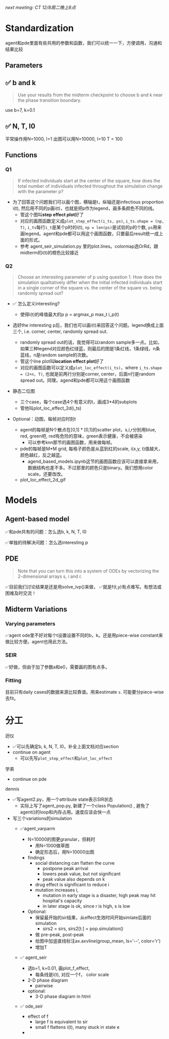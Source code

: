 
*next meeting: CT 12/8周二晚上8点*

# Standardization

agent和pde里面有些共用的参数和函数，我们可以统一一下，方便调用，沟通和结果比较

## Parameters

## ✅ b and k

 > Use your results from the midterm checkpoint to choose b and k near the phase transition boundary.

 use b=7, k=0.1

## ✅ N, T, I0

平常操作用N=1000, I=1
出图可以用N=10000, I=10
T = 100

## Functions

### Q1

> If infected individuals start at the center of the square, how does the total number of individuals infected throughout the simulation change with the parameter p?

- 为了回答这个问题我们可以画个图，横轴是t，纵轴还是infectious proportion i(t), 然后用不同的p画i(t)，也就是把p作为legend，画多条颜色不同的线。
  - 管这个图叫**step effect plot**好了
  - 对应的画图函数定义成`plot_step_effect(i_ts, ps)`,  `i_ts.shape = (np, T)`, `i_ts`每行`i_t`是某个p时的i(t), `np = len(ps)`是试验的p的个数, `ps`用来画legend。agent和pde都可以用这个画图函数，只要最后result统一成上面的形式。
  - 参考 agent_seir_simulation.py 里的plot.lines。colormap选OrRd，跟midterm的i(t)的橙色比较接近


### Q2

> Choose an interesting parameter of p using question 1. How does the simulation qualitatively differ when the initial infected individuals start in a single corner of the square vs. the center of the square vs. being randomly spread out?

- ✅ 怎么定义interesting?
  - 使得i(t)的峰值最大的p   p = argmax_p max_t i_p(t)

- 选好the interesting p后，我们也可以画i(t)来回答这个问题。legend换成上面三个, i.e. corner, center, randomly spread out.
  - randomly spread out的话，我觉得可以random sample多一点。比如，如果三种legend对应颜色红绿蓝，则最后的图是1条红线，1条绿线，n条蓝线，n是random sample的次数。
  - 管这个line plot叫**location effect plot**好了
  - 对应的画图函数可以定义成`plot_loc_effect(i_ts)`，where `i_ts.shape = (2+n, T)`, 也就是前两行分别是corner, center，后面n行是random spread out。同理，agend和pde都可以用这个画图函数


- 静态二位图
  - 三个case，每个case选4个有意义的t，画成3*4的subplots
  - 管他叫plot_loc_effect_2d(i_ts)

- Optional：动图，每帧对应时刻t
  - agent的每帧是N个散点在[0,1] * [0,1]的scatter plot，s,i,r分别用blue, red, green吧, red有危险的意味，green表示健康，不会被感染
    - 可以参考knn那节的画图函数，用来做每帧。
  - pde的每帧是M*M grid, 每格子颜色是从蓝到红的scale, i(x,y, t)值越大，颜色越红，反之越蓝。
    - agend_based_models.ipynb这节的画图函数应该可以直接拿来用，数据结构也差不多。不过那里的颜色只是binary。我们想用color scale，还要改改。
  - plot_loc_effect_2d_gif

# Models

## Agent-based model

✅和pde共有的问题：怎么选b, k, N, T, I0

✅单独的待解决问题：怎么选interesting p

## PDE

> Note that you can turn this into a system of ODEs by vectorizing the 2-dimensional arrays s, i and r.

✅目前我们讨论结果是还是用solve_ivp()来做，
✅就是f(t,y)有点难写。有想法或困难及时交流！

## Midterm Variations

### Varying parameters
✅agent
ode里不好对每个t设置设置不同的b，k。还是用piece-wise constant来做比较方便。agent也用此方法。

### SEIR
✅好做，但由于加了参数a和e0，需要画的图有点多。

### Fitting
目前只有daily cases的数据来源比较靠谱。用来estimate `s`.
可能要分piece-wise去fit。

# 分工

迥仪
  - ✅可以先确定b, k, N, T, I0，补全上面文档对应section
  - continue on agent
    - 可以先写`plot_step_effect`和`plot_loc_effect`

学弟
  - continue on pde

dennis
  - ✅写agent2.py，用一个attribute state表示SIR状态
    - 实际上写了agent_pop.py, 新建了一个class Population() , 避免了agent()的loop和内存占用。速度应该会快一点
  - 写三个variations的simulation
    - ✅agent_varparm
      - N=10000的图更granular，但耗时
        - 用N=1000做草图
        - 确定形态后，用N=10000出图
      - findings
        - social distancing can flatten the curve
          - postpone peak arrival
          - lowers peak value, but not significant
          - peak value also depends on k
        - drug effect is significant to reduce i
        - mutation increases i,
          - mutation in early stage is a disaster, high peak may hit hospital's capacity
          - in later stage is ok, since r is high, s is low
      - Optional:
        - 保留最开始的sir结果，从effect生效时间开始simlate后面的simulation
          - sirs2 = sirs, sirs2[t:] = pop.simulation()
        - 做 pre-peak, post-peak
        - 给图中加竖直线标注ax.axvline(group_mean, ls='--', color='r')
        - 增加T
    - ✅ agent_seir
      - 选b=1, k=0.01, 画plot_f_effect,
        - 每条线是i(t), 对应一个f，    color scale
      - 2-D phase diagram
        - pairwise
      - optional:
        - 3-D phase diagram in html

    - ✅ ode_seir
      - effect of f
        - large f is equivalent to sir
        - small f flattens i(t), many stuck in state e
      -
